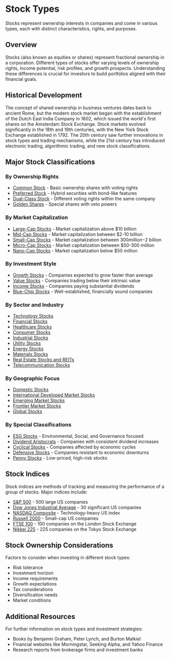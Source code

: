 # Stock Types

Stocks represent ownership interests in companies and come in various types, each with distinct characteristics, rights, and purposes.

## Overview

Stocks (also known as equities or shares) represent fractional ownership in a corporation. Different types of stocks offer varying levels of ownership rights, income potential, risk profiles, and growth prospects. Understanding these differences is crucial for investors to build portfolios aligned with their financial goals.

## Historical Development

The concept of shared ownership in business ventures dates back to ancient Rome, but the modern stock market began with the establishment of the Dutch East India Company in 1602, which issued the world's first shares on the Amsterdam Stock Exchange. Stock markets evolved significantly in the 18th and 19th centuries, with the New York Stock Exchange established in 1792. The 20th century saw further innovations in stock types and trading mechanisms, while the 21st century has introduced electronic trading, algorithmic trading, and new stock classifications.

## Major Stock Classifications

### By Ownership Rights

- [Common Stock](./common-stock.md) - Basic ownership shares with voting rights
- [Preferred Stock](./preferred-stock.md) - Hybrid securities with bond-like features
- [Dual-Class Stock](./dual-class-stock.md) - Different voting rights within the same company
- [Golden Shares](./golden-shares.md) - Special shares with veto powers

### By Market Capitalization

- [Large-Cap Stocks](./large-cap.md) - Market capitalization above $10 billion
- [Mid-Cap Stocks](./mid-cap.md) - Market capitalization between $2-10 billion
- [Small-Cap Stocks](./small-cap.md) - Market capitalization between $300 million-$2 billion
- [Micro-Cap Stocks](./micro-cap.md) - Market capitalization between $50-300 million
- [Nano-Cap Stocks](./nano-cap.md) - Market capitalization below $50 million

### By Investment Style

- [Growth Stocks](./growth-stocks.md) - Companies expected to grow faster than average
- [Value Stocks](./value-stocks.md) - Companies trading below their intrinsic value
- [Income Stocks](./income-stocks.md) - Companies paying substantial dividends
- [Blue-Chip Stocks](./blue-chip.md) - Well-established, financially sound companies

### By Sector and Industry

- [Technology Stocks](./technology-stocks.md)
- [Financial Stocks](./financial-stocks.md)
- [Healthcare Stocks](./healthcare-stocks.md)
- [Consumer Stocks](./consumer-stocks.md)
- [Industrial Stocks](./industrial-stocks.md)
- [Utility Stocks](./utility-stocks.md)
- [Energy Stocks](./energy-stocks.md)
- [Materials Stocks](./materials-stocks.md)
- [Real Estate Stocks and REITs](./real-estate-stocks.md)
- [Telecommunication Stocks](./telecommunication-stocks.md)

### By Geographic Focus

- [Domestic Stocks](./domestic-stocks.md)
- [International Developed Market Stocks](./international-developed-stocks.md)
- [Emerging Market Stocks](./emerging-market-stocks.md)
- [Frontier Market Stocks](./frontier-market-stocks.md)
- [Global Stocks](./global-stocks.md)

### By Special Classifications

- [ESG Stocks](./esg-stocks.md) - Environmental, Social, and Governance focused
- [Dividend Aristocrats](./dividend-aristocrats.md) - Companies with consistent dividend increases
- [Cyclical Stocks](./cyclical-stocks.md) - Companies affected by economic cycles
- [Defensive Stocks](./defensive-stocks.md) - Companies resistant to economic downturns
- [Penny Stocks](./penny-stocks.md) - Low-priced, high-risk stocks

## Stock Indices

Stock indices are methods of tracking and measuring the performance of a group of stocks. Major indices include:

- [S&P 500](./sp500.md) - 500 large US companies
- [Dow Jones Industrial Average](./dow-jones.md) - 30 significant US companies
- [NASDAQ Composite](./nasdaq-composite.md) - Technology-heavy US index
- [Russell 2000](./russell-2000.md) - Small-cap US companies
- [FTSE 100](./ftse-100.md) - 100 companies on the London Stock Exchange
- [Nikkei 225](./nikkei-225.md) - 225 companies on the Tokyo Stock Exchange

## Stock Ownership Considerations

Factors to consider when investing in different stock types:
- Risk tolerance
- Investment horizon
- Income requirements
- Growth expectations
- Tax considerations
- Diversification needs
- Market conditions

## Additional Resources

For further information on stock types and investment strategies:
- Books by Benjamin Graham, Peter Lynch, and Burton Malkiel
- Financial websites like Morningstar, Seeking Alpha, and Yahoo Finance
- Research reports from brokerage firms and investment banks 